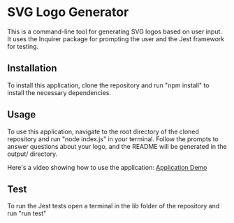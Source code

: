 # SVG Logo Generator

This is a command-line tool for generating SVG logos based on user input. It uses the Inquirer package for prompting the user and the Jest framework for testing.

## Installation

To install this application, clone the repository and run "npm install" to install the necessary dependencies.

## Usage

To use this application, navigate to the root directory of the cloned repository and run "node index.js" in your terminal. Follow the prompts to answer questions about your logo, and the README will be generated in the output/ directory.

Here's a video showing how to use the application: [Application Demo](https://www.awesomescreenshot.com/video/16550476?key=5bcb54e77209d8fd14edaf7ce536d69f)

## Test

To run the Jest tests open a terminal in the lib folder of the repository and run "run test"
